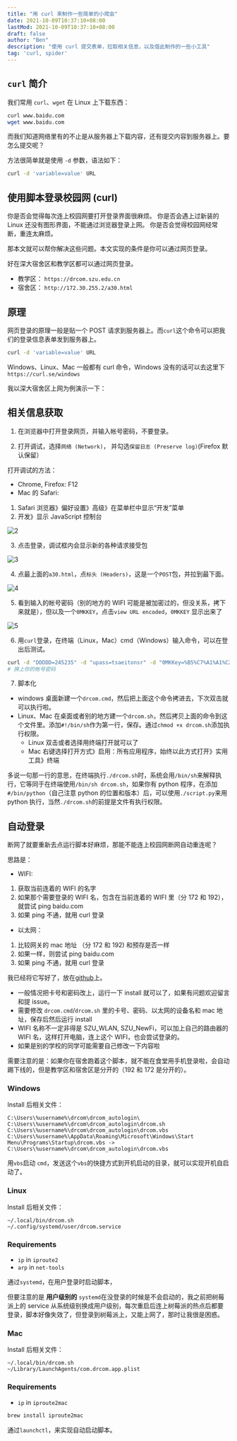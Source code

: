 ```yaml
---
title: "用 curl 来制作一些简单的小爬虫"
date: 2021-10-09T10:37:10+08:00
lastMod: 2021-10-09T10:37:10+08:00
draft: false
author: "Ben"
description: "使用 curl 提交表单，拉取相关信息，以及借此制作的一些小工具"
tag: 'curl, spider'
---
```


## `curl` 简介
我们常用 `curl`、`wget` 在 Linux 上下载东西：

```sh
curl www.baidu.com
wget www.baidu.com
```

而我们知道网络里有的不止是从服务器上下载内容，还有提交内容到服务器上。要怎么提交呢？

方法很简单就是使用 `-d` 参数，语法如下：

```sh
curl -d 'variable=value' URL
```

## 使用脚本登录校园网 (curl)
你是否会觉得每次连上校园网要打开登录界面很麻烦。
你是否会遇上过新装的 Linux 还没有图形界面，不能通过浏览器登录上网。
你是否会觉得校园网经常断，重连太麻烦。

那本文就可以帮你解决这些问题。本文实现的条件是你可以通过网页登录。

好在深大宿舍区和教学区都可以通过网页登录。
* 教学区： `https://drcom.szu.edu.cn`
* 宿舍区： `http://172.30.255.2/a30.html`


## 原理
网页登录的原理一般是贴一个 POST 请求到服务器上。而`curl`这个命令可以把我们的登录信息表单发到服务器上。

```sh
curl -d 'variable=value' URL
```

Windows、Linux、Mac 一般都有 curl 命令，Windows 没有的话可以去这里下 `https://curl.se/windows`

我以深大宿舍区上网为例演示一下：

## 相关信息获取
1. 在浏览器中打开登录网页，并输入帐号密码，不要登录。

2. 打开调试，选择`网络 (Network)`， 并勾选`保留日志 (Preserve log)`(Firefox 默认保留）

打开调试的方法：

* Chrome, Firefox: F12
* Mac 的 Safari:
1. Safari 浏览器》偏好设置》高级》在菜单栏中显示“开发”菜单
2. 开发》显示 JavaScript 控制台

![2](./figures/1.fn12_preserve_log.png)

3. 点击登录，调试框内会显示新的各种请求接受包

![3](./figures/2.after_login.png)

4. 点最上面的`a30.html`，点`标头 (Headers)`，这是一个`POST`包，并拉到最下面。

![4](./figures/3.pull_to_end.png)

5. 看到输入的帐号密码（别的地方的 WIFI 可能是被加密过的，但没关系，拷下来就是），但以及一个`0MKKEY`，点击`view URL encoded`，`0MKKEY` 显示出来了

![5](./figures/4.click_view_url_encoded.png)

6. 用`curl`登录，在终端（Linux，Mac）cmd（Windows）输入命令，可以在登出后测试。

```sh
curl -d "DDDDD=245235" -d "upass=tsaeitonsr" -d "0MKKey=%B5%C7%A1%A1%C2%BC" http://172.30.255.2/a30.html
# 换上你的帐号密码
```

7. 脚本化
* windows 桌面新建一个`drcom.cmd`，然后把上面这个命令拷进去，下次双击就可以执行啦。
* Linux、Mac 在桌面或者别的地方建一个`drcom.sh`，然后拷贝上面的命令到这个文件里。添加`#!/bin/sh`作为第一行，保存。通过`chmod +x drcom.sh`添加执行权限。
    + Linux 双击或者选择用终端打开就可以了
    + Mac 右键选择打开方式》启用：所有应用程序，始终以此方式打开》实用工具》终端

多说一句那一行的意思，在终端执行`./drcom.sh`时，系统会用`/bin/sh`来解释执行，它等同于在终端使用`/bin/sh drcom.sh`，如果你有 python 程序，在添加`#/bin/python`（自己注意 python 的位置和版本）后，可以使用`./script.py`来用 python 执行，当然`./drcom.sh`的前提是文件有执行权限。


## 自动登录
断网了就要重新去点运行脚本好麻烦，那能不能连上校园网断网自动重连呢？

思路是：
* WIFI:
1. 获取当前连着的 WIFI 的名字
2. 如果那个需要登录的 WIFI 名，包含在当前连着的 WIFI 里（分 172 和 192），就尝试 ping baidu.com
3. 如果 ping 不通，就用 curl 登录

* 以太网：
1. 比较网关的 mac 地址 （分 172 和 192) 和预存是否一样
2. 如果一样，则尝试 ping baidu.com
3. 如果 ping 不通，就用 curl 登录

我已经将它写好了，放在[github](https://github.com/BenSYZ/tools-in-szu)上。
* 一般情况把卡号和密码改上，运行一下 install 就可以了，如果有问题欢迎留言和提 issue。
* 需要修改 `drcom.cmd`/`drcom.sh` 里的卡号、密码、以太网的设备名和 mac 地址，保存后然后运行 install
* WIFI 名称不一定非得是 SZU_WLAN, SZU_NewFi，可以加上自己的路由器的 WIFI 名，这样打开电脑，连上这个 WIFI，也会尝试登录的。
* 如果是别的学校的同学可能需要自己修改一下内容啦

需要注意的是：如果你在宿舍跑着这个脚本，就不能在食堂用手机登录啦，会自动踢下线的，但是教学区和宿舍区是分开的（192 和 172 是分开的）。

### Windows
Install 后相关文件：

```
C:\Users\%username%\drcom\drcom_autologin\
C:\Users\%username%\drcom\drcom_autologin\drcom.sh
C:\Users\%username%\drcom\drcom_autologin\drcom.vbs
C:\Users\%username%\AppData\Roaming\Microsoft\Windows\Start Menu\Programs\Startup\drcom.vbs -> C:\Users\%username%\drcom\drcom_autologin\drcom.vbs
```

用`vbs`启动 `cmd`，发送这个`vbs`的快捷方式到开机启动的目录，就可以实现开机自启动了。

### Linux
Install 后相关文件：

```
~/.local/bin/drcom.sh
~/.config/systemd/user/drcom.service
```

### Requirements
* `ip` in `iproute2`
* `arp` in `net-tools`

通过`systemd`，在用户登录时启动脚本，

但要注意的是 **用户级别的** `systemd`在没登录的时候是不会启动的，我之前把树莓派上的 service 从系统级别换成用户级别，每次重启后连上树莓派的热点后都要登录，脚本好像失效了，但登录到树莓派上，又能上网了，那时让我很是困惑。

### Mac
Install 后相关文件：

```
~/.local/bin/drcom.sh
~/Library/LaunchAgents/com.drcom.app.plist
```

### Requirements
* `ip` in `iproute2mac`

```sh
brew install iproute2mac
```

通过`launchctl`，来实现自动启动脚本。

